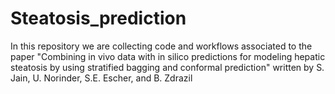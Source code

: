 # Steatosis_prediction

In this repository we are collecting code and workflows associated to the paper "Combining in vivo data with in silico predictions for modeling hepatic steatosis by using stratified bagging and conformal prediction" written by S. Jain, U. Norinder, S.E. Escher, and B. Zdrazil
